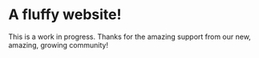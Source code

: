 # A fluffy website!
This is a work in progress. Thanks for the amazing support from our new, amazing, growing community!